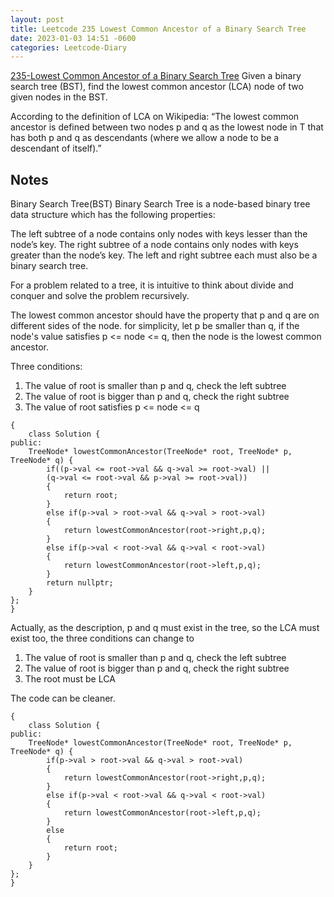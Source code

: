 ```yaml
---
layout: post
title: Leetcode 235 Lowest Common Ancestor of a Binary Search Tree
date: 2023-01-03 14:51 -0600
categories: Leetcode-Diary
---
```

[235-Lowest Common Ancestor of a Binary Search Tree](https://leetcode.com/problems/lowest-common-ancestor-of-a-binary-search-tree/description/)
Given a binary search tree (BST), find the lowest common ancestor (LCA) node of two given nodes in the BST.

According to the definition of LCA on Wikipedia: “The lowest common ancestor is defined between two nodes p and q as the lowest node in T that has both p and q as descendants (where we allow a node to be a descendant of itself).”

## Notes
Binary Search Tree(BST)
Binary Search Tree is a node-based binary tree data structure which has the following properties:

The left subtree of a node contains only nodes with keys lesser than the node’s key.
The right subtree of a node contains only nodes with keys greater than the node’s key.
The left and right subtree each must also be a binary search tree.[](https://www.geeksforgeeks.org/binary-search-tree-data-structure/)

For a problem related to a tree, it is intuitive to think about divide and conquer and solve the problem recursively.

The lowest common ancestor should have the property that p and q are on different sides of the node. for simplicity, let p be smaller than q, if the node's value satisfies p <= node <= q, then the node is the lowest common ancestor.

Three conditions:
1. The value of root is smaller than p and q, check the left subtree
2. The value of root is bigger than p and q, check the right subtree
3. The value of root satisfies p <= node <= q

```
{
    class Solution {
public:
    TreeNode* lowestCommonAncestor(TreeNode* root, TreeNode* p, TreeNode* q) {
        if((p->val <= root->val && q->val >= root->val) ||
        (q->val <= root->val && p->val >= root->val))
        {
            return root;
        }
        else if(p->val > root->val && q->val > root->val)
        {
            return lowestCommonAncestor(root->right,p,q);
        }
        else if(p->val < root->val && q->val < root->val)
        {
            return lowestCommonAncestor(root->left,p,q);
        }
        return nullptr;
    }
};
}
```
Actually, as the description, p and q must exist in the tree, so the LCA must exist too, the three conditions can change to
1. The value of root is smaller than p and q, check the left subtree
2. The value of root is bigger than p and q, check the right subtree
3. The root must be LCA

The code can be cleaner.
```
{
    class Solution {
public:
    TreeNode* lowestCommonAncestor(TreeNode* root, TreeNode* p, TreeNode* q) {
        if(p->val > root->val && q->val > root->val)
        {
            return lowestCommonAncestor(root->right,p,q);
        }
        else if(p->val < root->val && q->val < root->val)
        {
            return lowestCommonAncestor(root->left,p,q);
        }
        else
        {
            return root;
        }
    }
};
}
```

